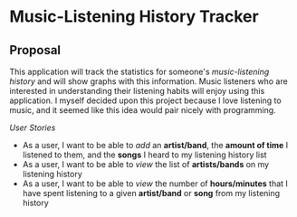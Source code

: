 # Music-Listening History Tracker

## Proposal
This application will track the statistics for 
someone's *music-listening history* and will show graphs with this 
information. Music listeners who are interested in 
understanding their listening habits will enjoy using this application.
I myself decided upon this project because I love 
listening to music, and it seemed like this idea would pair nicely 
with programming.


*User Stories*
- As a user, I want to be able to *add* an **artist/band**, the **amount of time**
I listened to them, and the **songs** I heard to my listening history list
- As a user, I want to be able to *view* the list of **artists/bands** on my listening history
- As a user, I want to be able to *view* the number of **hours/minutes** that I have spent
listening to a given **artist/band** or **song** from my listening history